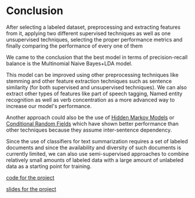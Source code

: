 # Conclusion

After selecting a labeled dataset, preprocessing and extracting features from it, applying two different supervised techniques as well as one unsupervised techniques, selecting the proper performance metrics and finally comparing the performance of every one of them

We came to the conclusion that the best model in terms of precision-recall balance is the Multinomial Naive Bayes+LDA model.

This model can be improved using other preprocessing techniques like stemming and other feature extraction techniques such as sentence similarity (for both supervised and unsupervised techniques). We can also extract other types of features like part of speech tagging, Named entity recognition as well as verb concentration as a more advanced way to increase our model&#39;s performance.

Another approach could also be the use of [Hidden Markov Models](https://www.wikiwand.com/en/Hidden_Markov_model) or [Conditional Random Fields](https://www.wikiwand.com/en/Conditional_random_field) which have shown better performance than other techniques because they assume inter-sentence dependency.

Since the use of classifiers for text summarization requires a set of labeled documents and since the availability and diversity of such documents is currently limited, we can also use semi-supervised approaches to combine relatively small amounts of labeled data with a large amount of unlabeled data as a starting point for training.

[code for the project](https://github.com/sarisboo/springboard/tree/master/capstone_1)

[slides for the project](https://docs.google.com/presentation/d/1T3aWwdivKmzD7NSSghumf19eMmXwHnLz0Im-1saDYxw/edit?usp=sharing)